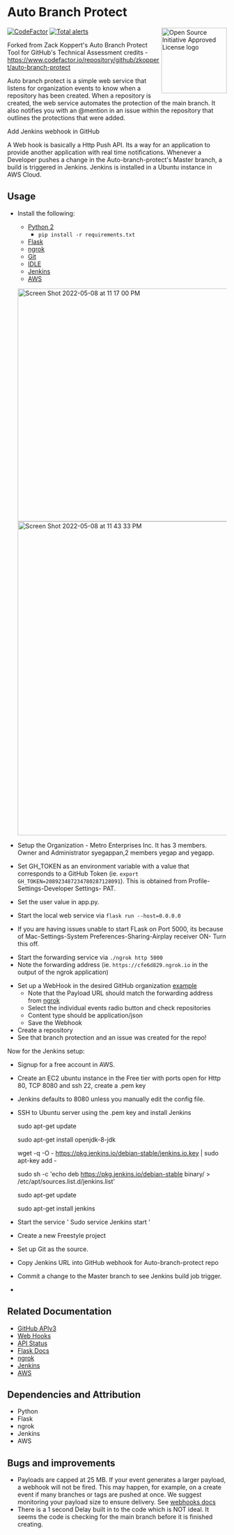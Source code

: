 # Auto Branch Protect
<a href="https://opensource.org"><img height="150" align="right" src="https://opensource.org/files/OSIApprovedCropped.png" alt="Open Source Initiative Approved License logo"></a>

[![CodeFactor](https://www.codefactor.io/repository/github/zkoppert/auto-branch-protect/badge?s=c9ed51e74e4a59d7e3a0e766fe56b1237a53d1c4)](https://www.codefactor.io/repository/github/zkoppert/auto-branch-protect)  [![Total alerts](https://img.shields.io/lgtm/alerts/g/zkoppert/Auto-branch-protect.svg?logo=lgtm&logoWidth=18)](https://lgtm.com/projects/g/zkoppert/Auto-branch-protect/alerts/)

Forked from Zack Koppert's Auto Branch Protect Tool for GitHub's Technical Assessment credits - https://www.codefactor.io/repository/github/zkoppert/auto-branch-protect

Auto branch protect is a simple web service that listens for organization events to know when a repository has been created. When a repository is created, the web service automates the protection of the main branch. It also notifies you with an @mention in an issue within the repository that outlines the protections that were added.



Add Jenkins webhook in GitHub

  A Web hook is basically a Http Push API. Its a way for an application to provide another application with real time notifications. Whenever a Developer pushes a change in the Auto-branch-protect's Master branch, a build is triggered in Jenkins. Jenkins is installed in a Ubuntu instance in AWS Cloud. 

## Usage
- Install the following:
  - [Python 2](https://www.python.org/downloads/)
    - `pip install -r requirements.txt`
  - [Flask](https://flask.palletsprojects.com/en/1.1.x/installation/#installation)
  - [ngrok](https://dashboard.ngrok.com/get-started)
  - [Git](https://git-scm.com/download/mac)
  - [IDLE](https://docs.python.org/3/library/idle.html)
  - [Jenkins](https://www.jenkins.io/download/)
  - [AWS](https://portal.aws.amazon.com/billing/signup#/start/email)



  <img width="534" alt="Screen Shot 2022-05-08 at 11 17 00 PM" src="https://user-images.githubusercontent.com/104956469/167351261-622ebe50-799b-4d4a-b4c2-6b8ce1bc7da0.png"><img width="720" alt="Screen Shot 2022-05-08 at 11 43 33 PM" src="https://user-images.githubusercontent.com/104956469/167354585-759b86c7-b9fe-4563-aa92-b6d0de346f26.png">


  
  
- Setup the Organization - Metro Enterprises Inc. It has 3 members. Owner and Administrator syegappan,2 members yegap and yegapp.
- Set GH_TOKEN as an environment variable with a value that corresponds to a GitHub Token (ie. `export GH_TOKEN=208923487234780287128091`). This is obtained from Profile-Settings-Developer Settings- PAT.
- Set the user value in app.py. 
- Start the local web service via `flask run --host=0.0.0.0`

- If you are having issues unable to start FLask on Port 5000, its because of Mac-Settings-System Preferences-Sharing-Airplay receiver ON- Turn this off.

<!-- markdownlint-disable -->
- Start the forwarding service via `./ngrok http 5000 `
- Note the forwarding address (ie. `https://cfe6d829.ngrok.io` in the output of the ngrok application)
<!-- markdownlint-disable -->
- Set up a WebHook in the desired GitHub organization [example](https://github.com/buzzmoto-org/REPO/settings/hooks)
  - Note that the Payload URL should match the forwarding address from [ngrok](https://blahblah.ngrok.io)
  - Select the individual events radio button and check repositories
  - Content type should be application/json
  - Save the Webhook
- Create a repository
- See that branch protection and an issue was created for the repo!

Now for the Jenkins setup:
- Signup for a free account in AWS.
- Create an EC2 ubuntu instance in the Free tier with ports open for Http 80, TCP 8080 and ssh 22, create a .pem key
-  Jenkins defaults to 8080 unless you manually edit the config file.
-  SSH to Ubuntu server using the .pem key and install Jenkins
   
   sudo apt-get update

   sudo apt-get install openjdk-8-jdk

   wget -q -O - https://pkg.jenkins.io/debian-stable/jenkins.io.key | sudo apt-key add -

   sudo sh -c 'echo deb https://pkg.jenkins.io/debian-stable binary/ > /etc/apt/sources.list.d/jenkins.list'

   sudo apt-get update

   sudo apt-get install jenkins
   
 - Start the service ' Sudo service Jenkins start '
 - Create a new Freestyle project
 - Set up Git as the source.
 - Copy Jenkins URL into GitHub webhook for Auto-branch-protect repo
 - Commit a change to the Master branch to see Jenkins build job trigger.
 - 



## Related Documentation
- [GitHub APIv3](https://developer.github.com/v3/)
- [Web Hooks](https://developer.github.com/webhooks/)
- [API Status](https://www.githubstatus.com/)
- [Flask Docs](https://flask.palletsprojects.com/en/1.1.x/)
- [ngrok](https://ngrok.com/docs)
- [Jenkins](https://www.jenkins.io/doc/)
- [AWS](https://docs.aws.amazon.com/)

## Dependencies and Attribution
- Python
- Flask
- ngrok
- Jenkins
- AWS

## Bugs and improvements
- Payloads are capped at 25 MB. If your event generates a larger payload, a webhook will not be fired. This may happen, for example, on a create event if many branches or tags are pushed at once. We suggest monitoring your payload size to ensure delivery. See [webhooks docs](https://developer.github.com/webhooks/)
- There is a 1 second Delay built in to the code which is NOT ideal. It seems the code is checking for the main branch before it is finished creating.


